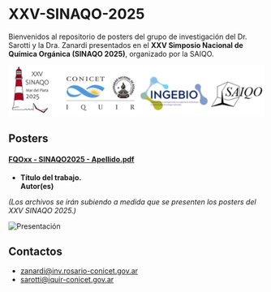 # XXV-SINAQO-2025

Bienvenidos al repositorio de posters del grupo de investigación del Dr. Sarotti y la Dra. Zanardi presentados en el **XXV Simposio Nacional de Química Orgánica (SINAQO 2025)**, organizado por la SAIQO.

<img alt="Show" src="https://github.com/Sarotti-Lab/XXV-SINAQO-2025/raw/main//LA2.png" width="578" height="100"/>

## Posters 

#### [FQOxx - SINAQO2025 - Apellido.pdf]()
* **Título del trabajo.**  
  **Autor(es)**

_(Los archivos se irán subiendo a medida que se presenten los posters del XXV SINAQO 2025.)_

![Presentación](https://github.com/Sarotti-Lab/XXIV-SINAQO-2023/assets/101182775/a5b82c13-6e97-42e0-9a1b-66f4dac914f9)

## Contactos
* zanardi@inv.rosario-conicet.gov.ar  
* sarotti@iquir-conicet.gov.ar
